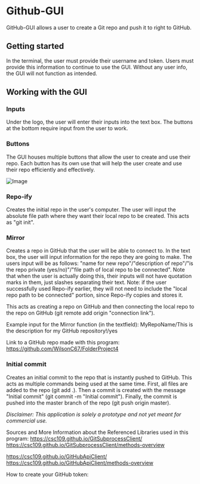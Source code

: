 # Github-GUI
GitHub-GUI allows a user to create a Git repo and push it to right to GitHub.

## Getting started
In the terminal, the user must provide their username and token. Users must provide this information to continue to use the GUI. Without any user info, the GUI will not function as intended.

## Working with the GUI

### Inputs
Under the logo, the user will enter their inputs into the text box. The buttons at the bottom require input from the user to work.

### Buttons
The GUI houses multiple buttons that allow the user to create and use their repo. Each button has its own use that will help the user create and use their repo efficiently and effectively.

![Image](https://github.com/user-attachments/assets/f716a698-cffa-49ec-b859-5f2f448456e2)

### Repo-ify
Creates the initial repo in the user's computer. The user will input the absolute file path where they want their local repo to be created. This acts as "git init".

### Mirror
Creates a repo in GitHub that the user will be able to connect to. In the text box, the user will input information for the repo they are going to make. The users input will be as follows: "name for new repo"/"description of repo"/"is the repo private (yes/no)"/"file path of local repo to be connected". Note that when the user is actually doing this, their inputs will not have quotation marks in them, just slashes separating their text. Note: if the user successfully used Repo-ify earlier, they will not need to include the "local repo path to be connected" portion, since Repo-ify copies and stores it.

This acts as creating a repo on GitHub and then connecting the local repo to the repo on GitHub (git remote add origin "connection link").

Example input for the Mirror function (in the textfield):
MyRepoName/This is the description for my GitHub repository!/yes

Link to a GitHub repo made with this program: https://github.com/WilsonC67/FolderProject4

### Initial commit
Creates an initial commit to the repo that is instantly pushed to GitHub. This acts as multiple commands being used at the same time. First, all files are added to the repo (git add .). Then a commit is created with the message "Initial commit" (git commit -m "Initial commit"). Finally, the commit is pushed into the master branch of the repo (git push origin master).

*Disclaimer: This application is solely a prototype and not yet meant for commercial use.*

Sources and More Information about the Referenced Libraries used in this program:
https://csc109.github.io/GitSubprocessClient/
https://csc109.github.io/GitSubprocessClient/methods-overview

https://csc109.github.io/GitHubApiClient/
https://csc109.github.io/GitHubApiClient/methods-overview

How to create your GitHub token:
